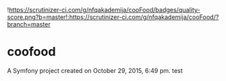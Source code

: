 !https://scrutinizer-ci.com/g/nfqakademija/cooFood/badges/quality-score.png?b=master!:https://scrutinizer-ci.com/g/nfqakademija/cooFood/?branch=master

coofood
=======

A Symfony project created on October 29, 2015, 6:49 pm.
test
